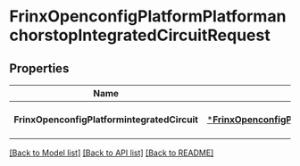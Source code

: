 # FrinxOpenconfigPlatformPlatformanchorstopIntegratedCircuitRequest

## Properties
Name | Type | Description | Notes
------------ | ------------- | ------------- | -------------
**FrinxOpenconfigPlatformintegratedCircuit** | [***FrinxOpenconfigPlatformPlatformanchorstopIntegratedCircuit**](frinx.openconfig.platform.platformanchorstop.IntegratedCircuit.md) |  | [optional] [default to null]

[[Back to Model list]](../README.md#documentation-for-models) [[Back to API list]](../README.md#documentation-for-api-endpoints) [[Back to README]](../README.md)


